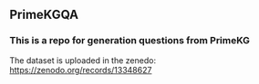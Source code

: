 ## PrimeKGQA

### This is a repo for generation questions from PrimeKG
  The dataset is uploaded in the zenedo: https://zenodo.org/records/13348627
